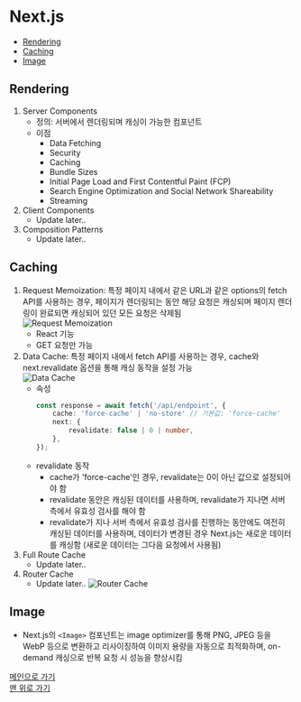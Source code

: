 # Next.js

* [Rendering](#rendering)
* [Caching](#caching)
* [Image](#image)

## Rendering
1. Server Components
    - 정의: 서버에서 렌더링되며 캐싱이 가능한 컴포넌트
    - 이점
        - Data Fetching
        - Security
        - Caching
        - Bundle Sizes
        - Initial Page Load and First Contentful Paint (FCP)
        - Search Engine Optimization and Social Network Shareability
        - Streaming
1. Client Components
    - Update later..
1. Composition Patterns
    - Update later..

## Caching
1. Request Memoization: 특정 페이지 내에서 같은 URL과 같은 options의 fetch API를 사용하는 경우, 페이지가 렌더링되는 동안 해당 요청은 캐싱되며 페이지 렌더링이 완료되면 캐싱되어 있던 모든 요청은 삭제됨  
![Request Memoization](./assets/img/request-memoization.avif)
    - React 기능
    - GET 요청만 가능
1. Data Cache: 특정 페이지 내에서 fetch API를 사용하는 경우, cache와 next.revalidate 옵션을 통해 캐싱 동작을 설정 가능  
![Data Cache](./assets/img/data-cache.avif)
    - 속성
        ```typescript
        const response = await fetch('/api/endpoint', {
            cache: 'force-cache' | 'no-store' // 기본값: 'force-cache'
            next: {
                revalidate: false | 0 | number,
            },
        });
        ```
    - revalidate 동작
        - cache가 'force-cache'인 경우, revalidate는 0이 아닌 값으로 설정되어야 함
        - revalidate 동안은 캐싱된 데이터를 사용하며, revalidate가 지나면 서버 측에서 유효성 검사를 해야 함
        - revalidate가 지나 서버 측에서 유효성 검사를 진행하는 동안에도 여전히 캐싱된 데이터를 사용하며, 데이터가 변경된 경우 Next.js는 새로운 데이터를 캐싱함 (새로운 데이터는 그다음 요청에서 사용됨)
1. Full Route Cache
    - Update later..
1. Router Cache
    - Update later..
![Router Cache](./assets/img/router-cache.avif)

## Image
- Next.js의 `<Image>` 컴포넌트는 image optimizer를 통해 PNG, JPEG 등을 WebP 등으로 변환하고 리사이징하여 이미지 용량을 자동으로 최적화하며, on-demand 캐싱으로 반복 요청 시 성능을 향상시킴

[메인으로 가기](https://github.com/sekhyuni/frontend-basic-concept)</br>
[맨 위로 가기](#nextjs-app-router)